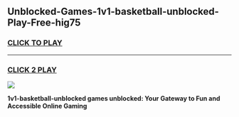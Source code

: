 
## Unblocked-Games-1v1-basketball-unblocked-Play-Free-hig75
<h3>
<a href="https://premium76.site?title=1v1-basketball-unblocked&ref=18A1">CLICK TO PLAY</a></h3>
<hr>

<h3>
<a href="https://premium76.site?title=1v1-basketball-unblocked&ref=18A1">CLICK 2 PLAY</a>
  
</h3>

<a href="https://premium76.site?title=1v1-basketball-unblocked&ref=18A1"><img src="https://clearcache.store/games.png"></a>


**1v1-basketball-unblocked games unblocked: Your Gateway to Fun and Accessible Online Gaming**
